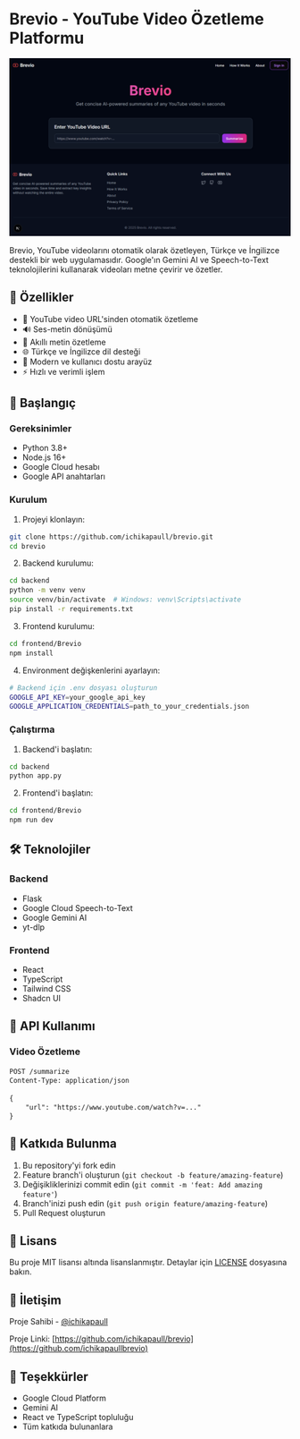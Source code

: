 # Brevio - YouTube Video Özetleme Platformu

![Brevio Landing](frontend/Brevio/public/readme.png)

Brevio, YouTube videolarını otomatik olarak özetleyen, Türkçe ve İngilizce destekli bir web uygulamasıdır. Google'ın Gemini AI ve Speech-to-Text teknolojilerini kullanarak videoları metne çevirir ve özetler.

## 🌟 Özellikler

- 🎥 YouTube video URL'sinden otomatik özetleme
- 🔊 Ses-metin dönüşümü
- 📝 Akıllı metin özetleme
- 🌐 Türkçe ve İngilizce dil desteği
- 🎨 Modern ve kullanıcı dostu arayüz
- ⚡ Hızlı ve verimli işlem

## 🚀 Başlangıç

### Gereksinimler

- Python 3.8+
- Node.js 16+
- Google Cloud hesabı
- Google API anahtarları

### Kurulum

1. Projeyi klonlayın:
```bash
git clone https://github.com/ichikapaull/brevio.git
cd brevio
```

2. Backend kurulumu:
```bash
cd backend
python -m venv venv
source venv/bin/activate  # Windows: venv\Scripts\activate
pip install -r requirements.txt
```

3. Frontend kurulumu:
```bash
cd frontend/Brevio
npm install
```

4. Environment değişkenlerini ayarlayın:
```bash
# Backend için .env dosyası oluşturun
GOOGLE_API_KEY=your_google_api_key
GOOGLE_APPLICATION_CREDENTIALS=path_to_your_credentials.json
```

### Çalıştırma

1. Backend'i başlatın:
```bash
cd backend
python app.py
```

2. Frontend'i başlatın:
```bash
cd frontend/Brevio
npm run dev
```

## 🛠️ Teknolojiler

### Backend
- Flask
- Google Cloud Speech-to-Text
- Google Gemini AI
- yt-dlp

### Frontend
- React
- TypeScript
- Tailwind CSS
- Shadcn UI

## 📝 API Kullanımı

### Video Özetleme
```http
POST /summarize
Content-Type: application/json

{
    "url": "https://www.youtube.com/watch?v=..."
}
```

## 🤝 Katkıda Bulunma

1. Bu repository'yi fork edin
2. Feature branch'i oluşturun (`git checkout -b feature/amazing-feature`)
3. Değişikliklerinizi commit edin (`git commit -m 'feat: Add amazing feature'`)
4. Branch'inizi push edin (`git push origin feature/amazing-feature`)
5. Pull Request oluşturun

## 📄 Lisans

Bu proje MIT lisansı altında lisanslanmıştır. Detaylar için [LICENSE](LICENSE) dosyasına bakın.

## 👥 İletişim

Proje Sahibi - [@ichikapaull](https://github.com/ichikapaull)

Proje Linki: [https://github.com/ichikapaull/brevio](https://github.com/ichikapaullbrevio)

## 🙏 Teşekkürler

- Google Cloud Platform
- Gemini AI
- React ve TypeScript topluluğu
- Tüm katkıda bulunanlara 
